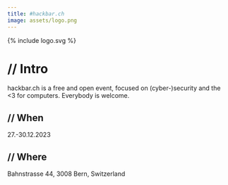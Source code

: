 ```yaml
---
title: #hackbar.ch
image: assets/logo.png
---
```


{% include logo.svg %}

# // Intro
hackbar.ch is a free and open event, focused on (cyber-)security and the <3 for computers.
Everybody is welcome.

## // When
27.-30.12.2023

## // Where
Bahnstrasse 44, 3008 Bern, Switzerland

